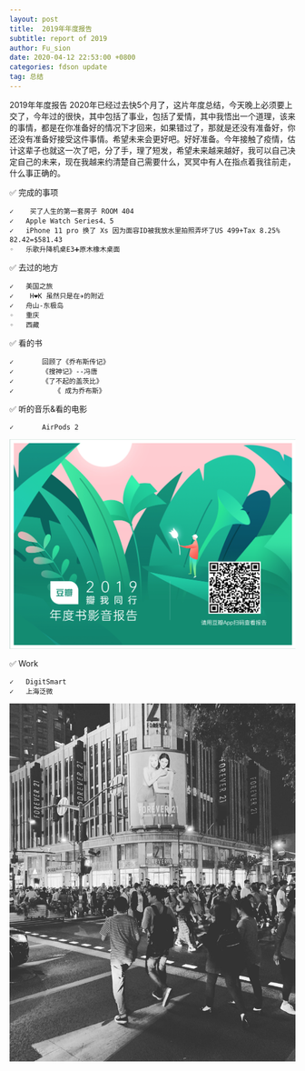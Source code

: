 ```yaml
---
layout: post
title:  2019年年度报告
subtitle: report of 2019
author: Fu_sion
date: 2020-04-12 22:53:00 +0800
categories: fdson update
tag: 总结
---
```


2019年年度报告
2020年已经过去快5个月了，这片年度总结，今天晚上必须要上交了，今年过的很快，其中包括了事业，包括了爱情，其中我悟出一个道理，该来的事情，都是在你准备好的情况下才回来，如果错过了，那就是还没有准备好，你还没有准备好接受这件事情。希望未来会更好吧。好好准备。今年接触了疫情，估计这辈子也就这一次了吧，分了手，理了短发，希望未来越来越好，我可以自己决定自己的未来，现在我越来约清楚自己需要什么，冥冥中有人在指点着我往前走，什么事正确的。

✅ 完成的事项

	✓	 买了人生的第一套房子 ROOM 404
	✓	Apple Watch Series4、5
	✓	iPhone 11 pro 换了 Xs 因为面容ID被我放水里拍照弄坏了US 499+Tax 8.25% 82.42=$581.43
	◦	乐歌升降机桌E3➕原木橡木桌面

✅ 去过的地方

	✓	美国之旅
	✓	 H❤️K 虽然只是在✈️的附近
	✓	舟山-东极岛
	◦	重庆
	◦	西藏

✅ 看的书

	✓		回顾了《乔布斯传记》
	✓		《搜神记》--冯唐
	✓		《了不起的盖茨比》
	✓	       《 成为乔布斯》

✅ 听的音乐&看的电影

	✓		AirPods 2
	
	
 ![豆瓣电影](/media/2019film.png)

✅ Work

	✓	DigitSmart
	✓	上海泛微






![上海·南京东路](/media/15633756227751.jpg)


